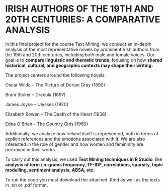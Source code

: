 # IRISH AUTHORS OF THE 19TH AND 20TH CENTURIES: A COMPARATIVE ANALYSIS

In this final project for the course Text Mining, we conduct an in-depth analysis of the most representative novels by prominent Irish authors from the 19th and 20th centuries, including both male and female voices. Our goal is to **compare linguistic and thematic trends**, focusing on how **shared historical, cultural, and geographic contexts may shape their writing.**

The project centers around the following novels:

Oscar Wilde – The Picture of Dorian Gray (1890)

Bram Stoker – Dracula (1897)

James Joyce – Ulysses (1920)

Elizabeth Bowen – The Death of the Heart (1938)

Edna O’Brien – The Country Girls (1960)


Additionally, we analyze how Ireland itself is represented, both in terms of explicit references and the emotions associated with it. We are also interested in the role of gender and how women and femininity are portrayed in their works.

To carry out this analysis, we used **Text Mining techniques in R Studio**, like **analysis of term / n-grams ferquency, TF-IDF, correlations, sparsity, topic modelling, sentiment analysis, ABSA, etc.**

To run the code you must download the attached .Rmd as well as the texts in .txt or .pdf format.
